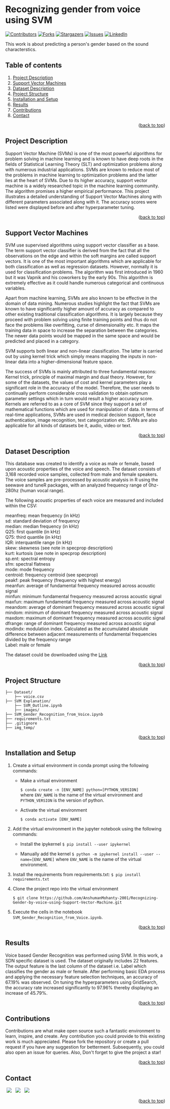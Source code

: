 <div id="top"></div>

# Recognizing gender from voice using SVM
[![Contributors][contributors-shield]][contributors-url]
[![Forks][forks-shield]][forks-url]
[![Stargazers][stars-shield]][stars-url]
[![Issues][issues-shield]][issues-url]
[![LinkedIn][linkedin-shield]][linkedin-url]

This work is about predicting a person's gender based on the sound characterstics.

## Table of contents
<ol>
  <li>
    <a href="#project-description">Project Description</a>
  </li>
  <li>
    <a href="#support-vector-machines">Support Vector Machines</a>
  </li>
  <li>
    <a href="#dataset-description">Dataset Description</a>
  </li>
  <li>
    <a href="#project-structure">Project Structure</a>
  </li>
  <li>
    <a href="#installation-and-setup">Installation and Setup</a>
  </li>
  <li>
    <a href="#results">Results</a>
  </li>
   <li>
    <a href="#contributions">Contributions</a>
  </li>
   <li>
    <a href="#contact">Contact</a>
  </li>
</ol>
<p align="right">(<a href="#top">back to top</a>)</p>

## Project Description
Support Vector Machine (SVMs) is one of the most powerful algorithms for problem solving in machine learning and is known to have deep roots in the fields of Statistical Learning Theory (SLT) and optimization problems along with numerous industrial applications. SVMs are known to reduce most of the problems in machine learning to optimization problems and the latter lies at the heart of SVMs. Due to its higher accuracy, support vector machine is a widely researched topic in the machine learning community. The algorithm promises a higher empirical performance. This project illustrates a detailed understanding of Support Vector Machines along with different parameters associated along with it. The accuracy scores were listed were displayed before and after hyperparameter tuning.
<p align="right">(<a href="#top">back to top</a>)</p>

## Support Vector Machines
SVM use supervised algorithms using support vector classifier as a base. The term support vector classifier is derived from the fact that all the observations on the edge and within the soft margins are called support vectors. It is one of the most important algorithms which are applicable for both classification as well as regression datasets. However, normally it is used for classification problems. The algorithm was first introduced in 1960 but it was Vapnik and his coworkers by the early 90s. This algorithm is extremely effective as it could handle numerous categorical and continuous variables.

Apart from machine learning, SVMs are also known to be effective in the domain of data mining. Numerous studies highlight the fact that SVMs are known to have significantly higher amount of accuracy as compared to other existing traditional classification algorithms. It is largely because they proceed with problem solving using finite training points and thus do not face the problems like overfitting, curse of dimensionality etc. It maps the training data in space to increase the separation between the categories. The newer data points would be mapped in the same space and would be predicted and placed in a category.

SVM supports both linear and non-linear classification. The latter is carried out by using kernel trick which simply means mapping the inputs in non-linear data into a higher-dimensional feature space.

The success of SVMs is mainly attributed to three fundamental reasons: Kernel trick, principle of maximal margin and dual theory. However, for some of the datasets, the values of cost and kernel parameters play a significant role in the accuracy of the model. Therefore, the user needs to continually perform considerable cross validation to obtain optimum parameter settings which in turn would result a higher accuracy score. Kernels are referred to as a core of SVM since they support a set of mathematical functions which are used for manipulation of data. In terms of real-time applications, SVMs are used in medical decision support, face authentication, image recognition, text categorization etc. SVMs are also applicable for all kinds of datasets be it, audio, video or text.

<p align="right">(<a href="#top">back to top</a>)</p>

## Dataset Description
This database was created to identify a voice as male or female, based upon acoustic properties of the voice and speech. The dataset consists of 3,168 recorded voice samples, collected from male and female speakers. The voice samples are pre-processed by acoustic analysis in R using the seewave and tuneR packages, with an analyzed frequency range of 0hz-280hz (human vocal range).

The following acoustic properties of each voice are measured and included within the CSV:

meanfreq: mean frequency (in kHz)<br />
sd: standard deviation of frequency<br />
median: median frequency (in kHz)<br />
Q25: first quantile (in kHz)<br />
Q75: third quantile (in kHz)<br />
IQR: interquantile range (in kHz)<br />
skew: skewness (see note in specprop description)<br />
kurt: kurtosis (see note in specprop description)<br />
sp.ent: spectral entropy<br />
sfm: spectral flatness<br />
mode: mode frequency<br />
centroid: frequency centroid (see specprop)<br />
peakf: peak frequency (frequency with highest energy)<br />
meanfun: average of fundamental frequency measured across acoustic signal<br />
minfun: minimum fundamental frequency measured across acoustic signal<br />
maxfun: maximum fundamental frequency measured across acoustic signal<br />
meandom: average of dominant frequency measured across acoustic signal<br />
mindom: minimum of dominant frequency measured across acoustic signal<br />
maxdom: maximum of dominant frequency measured across acoustic signal<br />
dfrange: range of dominant frequency measured across acoustic signal<br />
modindx: modulation index. Calculated as the accumulated absolute difference between adjacent measurements of fundamental frequencies divided by the frequency range<br />
Label: male or female<br />


The dataset could be downloaded using the [Link](https://www.kaggle.com/primaryobjects/voicegender)
<p align="right">(<a href="#top">back to top</a>)</p>

## Project Structure
    ├── Dataset/
        ├── voice.csv
    ├── SVM Explanation/
        ├── SVM_Outline.ipynb
        ├── images/
    ├── SVM_Gender_Recognition_from_Voice.ipynb
    ├── requirements.txt
    ├── .gitignore
    ├── img_temp/
<p align="right">(<a href="#top">back to top</a>)</p>

## Installation and Setup
1. Create a virtual environment in conda prompt using the following commands:
    * Make a virtual environment
 
      ```$ conda create -n [ENV_NAME] python=[PYTHON_VERSION]```
      <br>
      where ``ENV_NAME`` is the name of the virtual environment and ``PYTHON_VERSION`` is the version of python.
      
    * Activate the virtual environment
    
      ```$ conda activate [ENV_NAME]```
   
2. Add the virtual environment in the jupyter notebook using the following commands:
    * Install the ipykernel
    ```$ pip install --user ipykernel```

    * Manually add the kernel
    ```$ python -m ipykernel install --user --name=[ENV_NAME]```
    where ``ENV_NAME`` is the name of the virtual environment.
    
3. Install the requirements from requirements.txt:
    ```$ pip install requirements.txt```

4. Clone the project repo into the virtual environment
   
   ```$ git clone https://github.com/AnshumanMohanty-2001/Recognizing-Gender-by-voice-using-Support-Vector-Machine.git```
   
5. Execute the cells in the notebook ```SVM_Gender_Recognition_from_Voice.ipynb```.
<p align="right">(<a href="#top">back to top</a>)</p>

## Results
Voice based Gender Recognition was performed using SVM. In this work, a SDN specific dataset is used. The dataset originally includes 22 features. The output feature is the last column of the dataset i.e. Label which classifies the gender as male or female. After performing basic EDA process and applying the necessary feature selection techniques, an accuracy of 67.19% was observed. On tuning the hyperparameters using GridSearch, the accuracy rate increased significantly to 97.96% thereby displaying an increase of 45.79%.
<p align="right">(<a href="#top">back to top</a>)</p>

## Contributions
Contributions are what make open source such a fantastic environment to learn, inspire, and create. Any contribution you could provide to this existing work is much appreciated.
Please fork the repository or create a pull request if you have any suggestion for betterment. Subsequently, you could also open an issue for queries. Also, Don't forget to give the project a star!
<p align="right">(<a href="#top">back to top</a>)</p>

## Contact
&nbsp;<a href="anshumohanty2002@gmail.com"><img src="./img_temp/email.svg"></a>
&nbsp;&nbsp;<a href="https://github.com/AnshumanMohanty-2001"><img src="./img_temp/github.svg"></a>
&nbsp;&nbsp;<a href="https://www.linkedin.com/in/anshuman-mohanty-b21b04231/"><img src="./img_temp/linkedin.svg"></a>
<p align="right">(<a href="#top">back to top</a>)</p>

[contributors-shield]: https://img.shields.io/github/contributors/AnshumanMohanty-2001/Recognizing-Gender-by-voice-using-Support-Vector-Machine.svg?style=for-the-badge
[contributors-url]: https://github.com/AnshumanMohanty-2001/Recognizing-Gender-by-voice-using-Support-Vector-Machine/graphs/contributors
[forks-shield]: https://img.shields.io/github/forks/AnshumanMohanty-2001/Recognizing-Gender-by-voice-using-Support-Vector-Machine.svg?style=for-the-badge
[forks-url]: https://github.com/AnshumanMohanty-2001/Recognizing-Gender-by-voice-using-Support-Vector-Machine/network/members
[stars-shield]: https://img.shields.io/github/stars/AnshumanMohanty-2001/Recognizing-Gender-by-voice-using-Support-Vector-Machine.svg?style=for-the-badge
[stars-url]: https://github.com/AnshumanMohanty-2001/Recognizing-Gender-by-voice-using-Support-Vector-Machine/stargazers
[issues-shield]: https://img.shields.io/github/issues/AnshumanMohanty-2001/Recognizing-Gender-by-voice-using-Support-Vector-Machine.svg?style=for-the-badge
[issues-url]: https://github.com/AnshumanMohanty-2001/Recognizing-Gender-by-voice-using-Support-Vector-Machine/issues
[linkedin-shield]: https://img.shields.io/badge/-LinkedIn-black.svg?style=for-the-badge&logo=linkedin&colorB=555
[linkedin-url]: https://www.linkedin.com/in/anshuman-mohanty-b21b04231/
